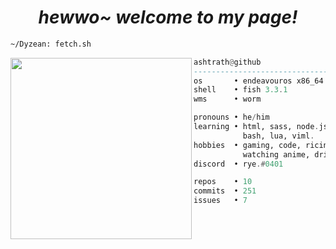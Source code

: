 <h1 align="center">
  <i> hewwo~ welcome to my page! </i>
</h1>


```sh
~/Dyzean: fetch.sh
```

<img align="left" src="https://avatars.githubusercontent.com/u/69681505?v=4" width="290" />

```haskell
ashtrath@github
------------------------------
os       • endeavouros x86_64
shell    • fish 3.3.1
wms      • worm

pronouns • he/him
learning • html, sass, node.js,
           bash, lua, viml.
hobbies  • gaming, code, ricing,
           watching anime, drink coffee.
discord  • rye.#0401

repos    • 10
commits  • 251
issues   • 7
```
